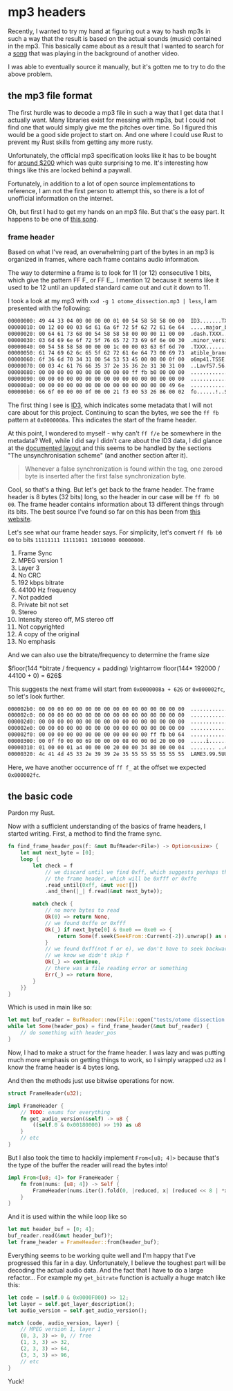 # mp3 headers

Recently, I wanted to try my hand at figuring out a way to hash mp3s in such a way
that the result is based on the actual sounds (music) contained in the mp3. This
basically came about as a result that I wanted to search for a [song](https://www.youtube.com/watch?v=grdy6rLbQ-c)
that was playing in the background of another video.

I was able to eventually source it manually, but it's gotten me to try to do the
above problem.

## the mp3 file format

The first hurdle was to decode a mp3 file in such a way that I get data that I actually
want. Many libraries exist for messing with mp3s, but I could not find one that would
simply give me the pitches over time. So I figured this would be a good side project
to start on. And one where I could use Rust to prevent my Rust skills from getting
any more rusty.

Unfortunately, the official mp3 specification looks like it has to be bought for
[around \$200](https://www.iso.org/standard/22412.html) which was quite surprising
to me. It's interesting how things like this are locked behind a paywall.

Fortunately, in addition to a lot of open source implementations to reference, I
am not the first person to attempt this, so there is a lot of unofficial information
on the internet.

Oh, but first I had to get my hands on an mp3 file. But that's the easy part.
It happens to be one of [this song](https://www.youtube.com/watch?v=EDjYDfRunUk).

### frame header

Based on what I've read, an overwhelming part of the bytes in an mp3 is organized
in frames, where each frame contains audio information.

The way to determine a frame is to look for 11 (or 12) consecutive 1 bits, which
give the pattern FF F\_ or FF E\_. I mention 12 because it seems like it used to
be 12 until an updated standard came out and cut it down to 11.

I took a look at my mp3 with `xxd -g 1 otome_dissection.mp3 | less`, I am presented
with the following:

```bash
00000000: 49 44 33 04 00 00 00 00 01 00 54 58 58 58 00 00  ID3.......TXXX..
00000010: 00 12 00 00 03 6d 61 6a 6f 72 5f 62 72 61 6e 64  .....major_brand
00000020: 00 64 61 73 68 00 54 58 58 58 00 00 00 11 00 00  .dash.TXXX......
00000030: 03 6d 69 6e 6f 72 5f 76 65 72 73 69 6f 6e 00 30  .minor_version.0
00000040: 00 54 58 58 58 00 00 00 1c 00 00 03 63 6f 6d 70  .TXXX.......comp
00000050: 61 74 69 62 6c 65 5f 62 72 61 6e 64 73 00 69 73  atible_brands.is
00000060: 6f 36 6d 70 34 31 00 54 53 53 45 00 00 00 0f 00  o6mp41.TSSE.....
00000070: 00 03 4c 61 76 66 35 37 2e 35 36 2e 31 30 31 00  ..Lavf57.56.101.
00000080: 00 00 00 00 00 00 00 00 00 00 ff fb b0 00 00 00  ................
00000090: 00 00 00 00 00 00 00 00 00 00 00 00 00 00 00 00  ................
000000a0: 00 00 00 00 00 00 00 00 00 00 00 00 00 00 49 6e  ..............In
000000b0: 66 6f 00 00 00 0f 00 00 21 f3 00 53 26 86 00 02  fo......!..S&...
```

The first thing I see is [ID3](https://id3.org/), which indicates some metadata
that I will not care about for this project. Continuing to scan the bytes, we see
the `ff fb` pattern at `0x0000008a`. This indicates the start of the frame header.

At this point, I wondered to myself - why can't `ff f/e` be somewhere in the metadata?
Well, while I did say I didn't care about the ID3 data, I did glance at the [documented
layout](https://id3.org/id3v2.4.0-structure) and this seems to be handled by the
sections "The unsynchronisation scheme" (and another section after it).

> Whenever a false synchronization is found within the tag, one zeroed
> byte is inserted after the first false synchronization byte.

Cool, so that's a thing. But let's get back to the frame header. The frame header
is 8 bytes (32 bits) long, so the header in our case will be `ff fb b0 00`. The frame
header contains information about 13 different things through its bits. The best
source I've found so far on this has been from [this website](http://mpgedit.org/mpgedit/mpeg_format/mpeghdr.htm).

Let's see what our frame header says. For simplicity, let's convert `ff fb b0 00`
to bits `11111111 11111011 10110000 00000000`.

1. Frame Sync
2. MPEG version 1
3. Layer 3
4. No CRC
5. 192 kbps bitrate
6. 44100 Hz frequency
7. Not padded
8. Private bit not set
9. Stereo
10. Intensity stereo off, MS stereo off
11. Not copyrighted
12. A copy of the original
13. No emphasis

And we can also use the bitrate/frequency to determine the frame size

<p>
$floor(144 *bitrate / frequency + padding) \rightarrow floor(144* 192000 / 44100
+ 0) = 626$
</p>

This suggests the next frame will start from `0x0000008a + 626` or `0x000002fc`,
so let's look further.

```bash
000002b0: 00 00 00 00 00 00 00 00 00 00 00 00 00 00 00 00  ................
000002c0: 00 00 00 00 00 00 00 00 00 00 00 00 00 00 00 00  ................
000002d0: 00 00 00 00 00 00 00 00 00 00 00 00 00 00 00 00  ................
000002e0: 00 00 00 00 00 00 00 00 00 00 00 00 00 00 00 00  ................
000002f0: 00 00 00 00 00 00 00 00 00 00 00 00 ff fb b0 64  ...............d
00000300: 00 0f f0 00 00 69 00 00 00 08 00 00 0d 20 00 00  .....i....... ..
00000310: 01 00 00 01 a4 00 00 00 20 00 00 34 80 00 00 04  ........ ..4....
00000320: 4c 41 4d 45 33 2e 39 39 2e 35 55 55 55 55 55 55  LAME3.99.5UUUUUU
```

Here, we have another occurrence of `ff f_` at the offset we expected `0x000002fc`.

## the basic code

Pardon my Rust.

Now with a sufficient understanding of the basics of frame headers, I started
writing. First, a method to find the frame sync.

```rust
fn find_frame_header_pos(f: &mut BufReader<File>) -> Option<usize> {
    let mut next_byte = [0];
    loop {
        let check = f
            // we discard until we find 0xff, which suggests perhaps the start of
            // the frame header, which will be 0xfff or 0xffe
            .read_until(0xff, &mut vec![])
            .and_then(|_| f.read(&mut next_byte));

        match check {
            // no more bytes to read
            Ok(0) => return None,
            // we found 0xffe or 0xfff
            Ok(_) if next_byte[0] & 0xe0 == 0xe0 => {
                return Some(f.seek(SeekFrom::Current(-2)).unwrap() as usize);
            }
            // we found 0xff(not f or e), we don't have to seek backwards because
            // we know we didn't skip f
            Ok(_) => continue,
            // there was a file reading error or something
            Err(_) => return None,
        }
    }}
}
```

Which is used in main like so:

```rust
let mut buf_reader = BufReader::new(File::open("tests/otome dissection remix.mp3")?);
while let Some(header_pos) = find_frame_header(&mut buf_reader) {
    // do something with header_pos
}
```

Now, I had to make a struct for the frame header. I was lazy and was putting much
more emphasis on getting things to work, so I simply wrapped `u32` as I know the
frame header is 4 bytes long.

And then the methods just use bitwise operations for now.

```rust
struct FrameHeader(u32);

impl FrameHeader {
    // TODO: enums for everything
    fn get_audio_version(&self) -> u8 {
        ((self.0 & 0x00180000) >> 19) as u8
    }
    // etc
}
```

But I also took the time to hackily implement `From<[u8; 4]>` because that's the
type of the buffer the reader will read the bytes into!

```rust
impl From<[u8; 4]> for FrameHeader {
    fn from(nums: [u8; 4]) -> Self {
        FrameHeader(nums.iter().fold(0, |reduced, x| (reduced << 8 | *x as u64)))
    }
}
```

And it is used within the while loop like so

```rust
let mut header_buf = [0; 4];
buf_reader.read(&mut header_buf)?;
let frame_header = FrameHeader::from(header_buf);
```

Everything seems to be working quite well and I'm happy that I've progressed this
far in a day. Unfortunately, I believe the toughest part will be decoding the actual
audio data. And the fact that I have to do a large refactor... For example my `get_bitrate`
function is actually a huge match like this:

```rust
let code = (self.0 & 0x0000F000) >> 12;
let layer = self.get_layer_description();
let audio_version = self.get_audio_version();

match (code, audio_version, layer) {
    // MPEG version 1, layer 1
    (0, 3, 3) => 0, // free
    (1, 3, 3) => 32,
    (2, 3, 3) => 64,
    (3, 3, 3) => 96,
    // etc
}
```

Yuck!
